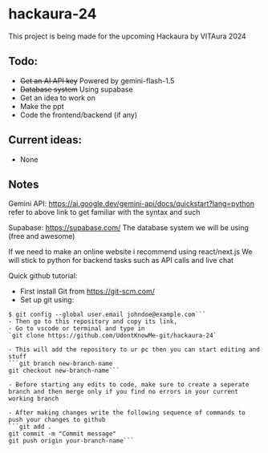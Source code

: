 # hackaura-24
This project is being made for the upcoming Hackaura by VITAura 2024

## Todo:
- ~~Get an AI API key~~ Powered by gemini-flash-1.5
- ~~Database system~~ Using supabase
- Get an idea to work on
- Make the ppt
- Code the frontend/backend (if any)

## Current ideas:
- None

## Notes

Gemini API: https://ai.google.dev/gemini-api/docs/quickstart?lang=python
refer to above link to get familiar with the syntax and such

Supabase: https://supabase.com/
The database system we will be using (free and awesome)

If we need to make an online website i recommend using react/next.js
We will stick to python for backend tasks such as API calls and live chat


Quick github tutorial: 
- First install Git from https://git-scm.com/
- Set up git using:
```$ git config --global user.name "John Doe"
$ git config --global user.email johndoe@example.com```
- Then go to this repository and copy its link,
- Go to vscode or terminal and type in 
`git clone https://github.com/UdontKnowMe-git/hackaura-24`

- This will add the repository to ur pc then you can start editing and stuff
```git branch new-branch-name
git checkout new-branch-name```

- Before starting any edits to code, make sure to create a seperate branch and then merge only if you find no errors in your current working branch

- After making changes write the following sequence of commands to push your changes to github
```git add .
git commit -m "Commit message"
git push origin your-branch-name```
